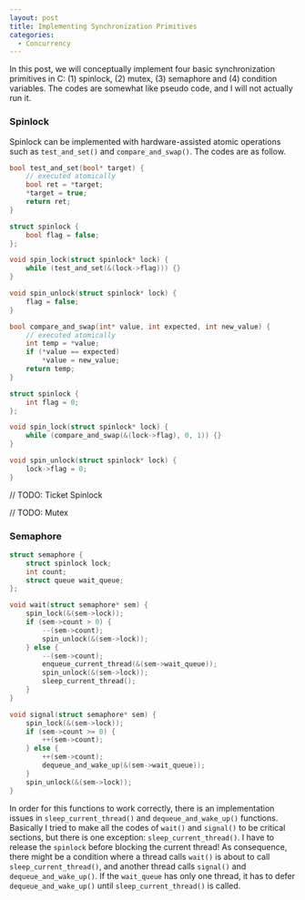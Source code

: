 ```yaml
---
layout: post
title: Implementing Synchronization Primitives
categories:
  - Concurrency
---
```

In this post, we will conceptually implement four basic synchronization primitives in C: (1) spinlock, (2) mutex, (3) semaphore and (4) condition variables. The codes are somewhat like pseudo code, and I will not actually run it.

### Spinlock

Spinlock can be implemented with hardware-assisted atomic operations such as `test_and_set()` and `compare_and_swap()`. The codes are as follow.

```c++
bool test_and_set(bool* target) {
    // executed atomically
    bool ret = *target;
    *target = true;
    return ret;
}

struct spinlock {
    bool flag = false;
};

void spin_lock(struct spinlock* lock) {
    while (test_and_set(&(lock->flag))) {}
}

void spin_unlock(struct spinlock* lock) {
    flag = false;
}
```

```c++
bool compare_and_swap(int* value, int expected, int new_value) {
    // executed atomically
    int temp = *value;
    if (*value == expected)
        *value = new_value;
    return temp;
}

struct spinlock {
    int flag = 0;
};

void spin_lock(struct spinlock* lock) {
    while (compare_and_swap(&(lock->flag), 0, 1)) {}
}

void spin_unlock(struct spinlock* lock) {
    lock->flag = 0;
}
```

// TODO: Ticket Spinlock

// TODO: Mutex

### Semaphore

```c++
struct semaphore {
    struct spinlock lock;
    int count;
    struct queue wait_queue;
};

void wait(struct semaphore* sem) {
    spin_lock(&(sem->lock));
    if (sem->count > 0) {
        --(sem->count);
        spin_unlock(&(sem->lock));
    } else {
        --(sem->count);
        enqueue_current_thread(&(sem->wait_queue));
        spin_unlock(&(sem->lock));
        sleep_current_thread();
    }
}

void signal(struct semaphore* sem) {
    spin_lock(&(sem->lock));
    if (sem->count >= 0) {
        ++(sem->count);
    } else {
        ++(sem->count);
        dequeue_and_wake_up(&(sem->wait_queue));
    }
    spin_unlock(&(sem->lock));
}
```
In order for this functions to work correctly, there is an implementation issues in `sleep_current_thread()` and `dequeue_and_wake_up()` functions. Basically I tried to make all the codes of `wait()` and `signal()` to be critical sections, but there is one exception: `sleep_current_thread()`. I have to release the `spinlock` before blocking the current thread! As consequence, there might be a condition where a thread calls `wait()` is about to call `sleep_current_thread()`, and another thread calls `signal()` and `dequeue_and_wake_up()`. If the `wait_queue` has only one thread, it has to defer `dequeue_and_wake_up()` until `sleep_current_thread()` is called.
